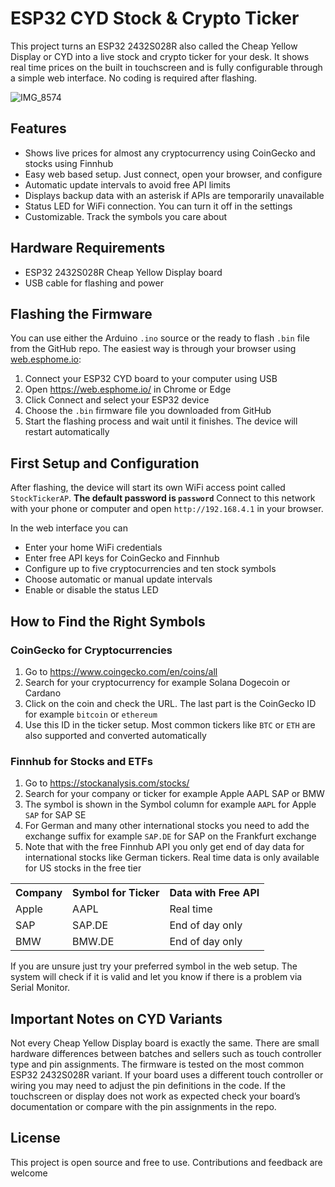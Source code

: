 
  <h1>ESP32 CYD Stock & Crypto Ticker</h1>

  <p>
    This project turns an ESP32 2432S028R also called the Cheap Yellow Display or CYD into a live stock and crypto ticker for your desk. It shows real time prices on the built in touchscreen and is fully configurable through a simple web interface. No coding is required after flashing.

![IMG_8574](https://github.com/user-attachments/assets/251cb75c-4c81-4383-a8a7-b3f941ee5540)

  </p>

  <h2>Features</h2>
  <ul>
    <li>Shows live prices for almost any cryptocurrency using CoinGecko and stocks using Finnhub</li>
    <li>Easy web based setup. Just connect, open your browser, and configure</li>
    <li>Automatic update intervals to avoid free API limits</li>
    <li>Displays backup data with an asterisk if APIs are temporarily unavailable</li>
    <li>Status LED for WiFi connection. You can turn it off in the settings</li>
    <li>Customizable. Track the symbols you care about</li>
  </ul>

  <h2>Hardware Requirements</h2>
  <ul>
    <li>ESP32 2432S028R Cheap Yellow Display board</li>
    <li>USB cable for flashing and power</li>
  </ul>

  <h2>Flashing the Firmware</h2>
  <p>
    You can use either the Arduino <code>.ino</code> source or the ready to flash <code>.bin</code> file from the GitHub repo. The easiest way is through your browser using <a href="https://web.esphome.io/" target="_blank">web.esphome.io</a>:
  </p>
  <ol>
    <li>Connect your ESP32 CYD board to your computer using USB</li>
    <li>Open <a href="https://web.esphome.io/" target="_blank">https://web.esphome.io/</a> in Chrome or Edge</li>
    <li>Click Connect and select your ESP32 device</li>
    <li>Choose the <code>.bin</code> firmware file you downloaded from GitHub</li>
    <li>Start the flashing process and wait until it finishes. The device will restart automatically</li>
  </ol>

  <h2>First Setup and Configuration</h2>
  <p>
    After flashing, the device will start its own WiFi access point called <code>StockTickerAP</code>. 
    <b>The default password is <code>password</code></b>
    Connect to this network with your phone or computer and open <code>http://192.168.4.1</code> in your browser.
  </p>
  <p>
    In the web interface you can
  </p>
  <ul>
    <li>Enter your home WiFi credentials</li>
    <li>Enter free API keys for CoinGecko and Finnhub</li>
    <li>Configure up to five cryptocurrencies and ten stock symbols</li>
    <li>Choose automatic or manual update intervals</li>
    <li>Enable or disable the status LED</li>
  </ul>

  <h2>How to Find the Right Symbols</h2>
  <h3>CoinGecko for Cryptocurrencies</h3>
  <ol>
    <li>Go to <a href="https://www.coingecko.com/en/coins/all" target="_blank">https://www.coingecko.com/en/coins/all</a></li>
    <li>Search for your cryptocurrency for example Solana Dogecoin or Cardano</li>
    <li>Click on the coin and check the URL. The last part is the CoinGecko ID for example <code>bitcoin</code> or <code>ethereum</code></li>
    <li>Use this ID in the ticker setup. Most common tickers like <code>BTC</code> or <code>ETH</code> are also supported and converted automatically</li>
  </ol>
  <h3>Finnhub for Stocks and ETFs</h3>
  <ol>
    <li>Go to <a href="https://stockanalysis.com/stocks/" target="_blank">https://stockanalysis.com/stocks/</a></li>
    <li>Search for your company or ticker for example Apple AAPL SAP or BMW</li>
    <li>The symbol is shown in the Symbol column for example <code>AAPL</code> for Apple <code>SAP</code> for SAP SE</li>
    <li>For German and many other international stocks you need to add the exchange suffix for example <code>SAP.DE</code> for SAP on the Frankfurt exchange</li>
    <li>Note that with the free Finnhub API you only get end of day data for international stocks like German tickers. Real time data is only available for US stocks in the free tier</li>
  </ol>
  <table>
    <tr>
      <th>Company</th>
      <th>Symbol for Ticker</th>
      <th>Data with Free API</th>
    </tr>
    <tr>
      <td>Apple</td>
      <td>AAPL</td>
      <td>Real time</td>
    </tr>
    <tr>
      <td>SAP</td>
      <td>SAP.DE</td>
      <td>End of day only</td>
    </tr>
    <tr>
      <td>BMW</td>
      <td>BMW.DE</td>
      <td>End of day only</td>
    </tr>
  </table>
  <p>
    If you are unsure just try your preferred symbol in the web setup. The system will check if it is valid and let you know if there is a problem via Serial Monitor.
  </p>

  <h2>Important Notes on CYD Variants</h2>
  <p>
    Not every Cheap Yellow Display board is exactly the same. There are small hardware differences between batches and sellers such as touch controller type and pin assignments. The firmware is tested on the most common ESP32 2432S028R variant. If your board uses a different touch controller or wiring you may need to adjust the pin definitions in the code. If the touchscreen or display does not work as expected check your board’s documentation or compare with the pin assignments in the repo.
  </p>

 
  <h2>License</h2>
  <p>
    This project is open source and free to use. Contributions and feedback are welcome
  </p>

</body>
</html>
